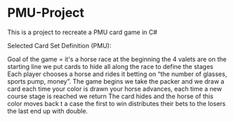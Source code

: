 # PMU-Project
This is a project to recreate a PMU card game in C#


Selected Card Set Definition (PMU):

  Goal of the game = it's a horse race at the beginning the 4 valets are on the starting line we put cards to hide all along the race to define the stages
Each player chooses a horse and rides it betting on “the number of glasses, sports pump, money”.
The game begins we take the packer and we draw a card each time your color is drawn your horse advances, each time a new course stage is reached we return The card hides and the horse of this color moves back t a case the first to win distributes their bets to the losers the last end up with double.
